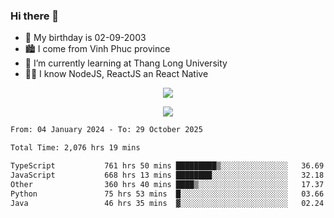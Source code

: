 ### Hi there 👋
- 🎂 My birthday is 02-09-2003
- 🏙️ I come from Vinh Phuc province
- 🌱 I’m currently learning at Thang Long University
- 🧑‍💻 I know NodeJS, ReactJS an React Native
<p align="center"><img src="https://github-readme-stats.vercel.app/api?username=tmquang0209&show_icons=true&theme=gradient"></p>
<p align="center"><img src="https://github-readme-stats.vercel.app/api/top-langs/?username=tmquang0209&hide=scss,css&langs_count=10"></p>
<!--START_SECTION:waka-->

```txt
From: 04 January 2024 - To: 29 October 2025

Total Time: 2,076 hrs 19 mins

TypeScript           761 hrs 50 mins █████████▒░░░░░░░░░░░░░░░   36.69 %
JavaScript           668 hrs 13 mins ████████░░░░░░░░░░░░░░░░░   32.18 %
Other                360 hrs 40 mins ████▒░░░░░░░░░░░░░░░░░░░░   17.37 %
Python               75 hrs 53 mins  █░░░░░░░░░░░░░░░░░░░░░░░░   03.66 %
Java                 46 hrs 35 mins  ▓░░░░░░░░░░░░░░░░░░░░░░░░   02.24 %
```

<!--END_SECTION:waka-->
